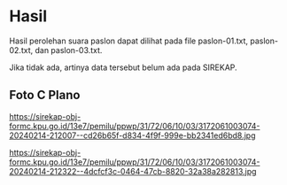 # Hasil

Hasil perolehan suara paslon dapat dilihat pada file paslon-01.txt, paslon-02.txt, dan paslon-03.txt.

Jika tidak ada, artinya data tersebut belum ada pada SIREKAP.

## Foto C Plano

https://sirekap-obj-formc.kpu.go.id/13e7/pemilu/ppwp/31/72/06/10/03/3172061003074-20240214-212007--cd26b65f-d834-4f9f-999e-bb2341ed6bd8.jpg

https://sirekap-obj-formc.kpu.go.id/13e7/pemilu/ppwp/31/72/06/10/03/3172061003074-20240214-212322--4dcfcf3c-0464-47cb-8820-32a38a282813.jpg
